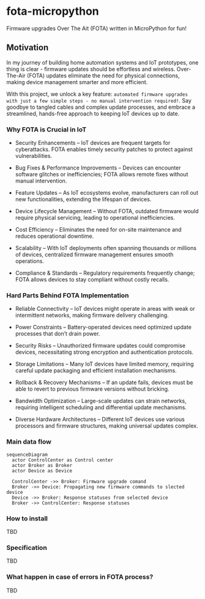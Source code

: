 # fota-micropython
Firmware upgrades Over The Ait (FOTA) written in MicroPython for fun!

## Motivation
In my journey of building home automation systems and IoT prototypes, one thing is clear - firmware updates should be effortless and wireless.
Over-The-Air (FOTA) updates eliminate the need for physical connections, making device management smarter and more efficient.

With this project, we unlock a key feature: `automated firmware upgrades with just a few simple steps - no manual intervention required!`.
Say goodbye to tangled cables and complex update processes, and embrace a streamlined, hands-free approach to keeping IoT devices up to date.

### Why FOTA is Crucial in IoT
- Security Enhancements – IoT devices are frequent targets for cyberattacks. FOTA enables timely security patches to protect against vulnerabilities.

- Bug Fixes & Performance Improvements – Devices can encounter software glitches or inefficiencies; FOTA allows remote fixes without manual intervention.

- Feature Updates – As IoT ecosystems evolve, manufacturers can roll out new functionalities, extending the lifespan of devices.

- Device Lifecycle Management – Without FOTA, outdated firmware would require physical servicing, leading to operational inefficiencies.

- Cost Efficiency – Eliminates the need for on-site maintenance and reduces operational downtime.

- Scalability – With IoT deployments often spanning thousands or millions of devices, centralized firmware management ensures smooth operations.

- Compliance & Standards – Regulatory requirements frequently change; FOTA allows devices to stay compliant without costly recalls.

### Hard Parts Behind FOTA Implementation
- Reliable Connectivity – IoT devices might operate in areas with weak or intermittent networks, making firmware delivery challenging.

- Power Constraints – Battery-operated devices need optimized update processes that don’t drain power.

- Security Risks – Unauthorized firmware updates could compromise devices, necessitating strong encryption and authentication protocols.

- Storage Limitations – Many IoT devices have limited memory, requiring careful update packaging and efficient installation mechanisms.

- Rollback & Recovery Mechanisms – If an update fails, devices must be able to revert to previous firmware versions without bricking.

- Bandwidth Optimization – Large-scale updates can strain networks, requiring intelligent scheduling and differential update mechanisms.

- Diverse Hardware Architectures – Different IoT devices use various processors and firmware structures, making universal updates complex.

### Main data flow

```mermaid
sequenceDiagram
  actor ControlCenter as Control center
  actor Broker as Broker
  actor Device as Device

  ControlCenter ->> Broker: Firmware upgrade comand
  Broker ->> Device: Propagating new firmware commands to slected device
  Device ->> Broker: Response statuses from selected device
  Broker ->> ControlCenter: Response statuses
```

### How to install

TBD

### Specification

TBD

### What happen in case of errors in FOTA process?

TBD

